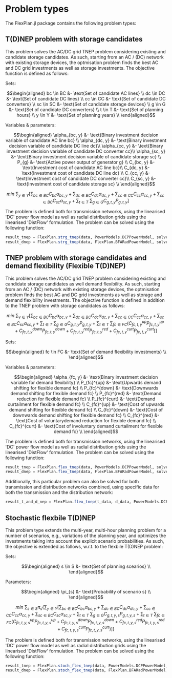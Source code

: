 # Problem types

The FlexPlan.jl package contains the following problem types:

## T(D)NEP problem with storage candidates

This problem solves the AC/DC grid TNEP problem considering existing and candidate storage candidates. As such, starting from an AC / (DC) network with existing storage devices, the optmisation problem finds the best AC and DC grid investments as well as storage investments. The objective function is defined as follows:

Sets:
```math
\begin{aligned}
bc \in BC &- \text{Set of candidate AC lines} \\
dc \in DC &- \text{Set of candidate DC lines}  \\
cc \in CC &- \text{Set of candidate DC converters}  \\
sc \in SC &- \text{Set of candidate storage devices}  \\
g \in G &- \text{Set of candidate DC converters}  \\
t \in T &- \text{Set of planning hours}  \\
y \in Y &- \text{Set of planning years}  \\
\end{aligned}
```
Variables & parameters:

```math
\begin{aligned}
\alpha_{bc, y} &- \text{Binary investment decision variable of candidate AC line bc} \\
\alpha_{dc, y} &- \text{Binary investment decision variable of candidate DC line dc}\\
\alpha_{cc, y} &- \text{Binary investment decision variable of candidate DC converter cc}\\
\alpha_{sc, y} &- \text{Binary investment decision variable of candidate storage sc} \\
P_{g} &- \text{Active power output of generator g} \\
C_{bc, y} &- \text{Investment cost of candidate AC line bc}\\
C_{dc, y} &- \text{Investment cost of candidate DC line dc} \\
C_{cc, y} &- \text{Investment cost of candidate DC converter cc}\\
C_{sc, y} &- \text{Investment cost of candidate storage sc} \\
\end{aligned}
```

```math
min~\sum_{y \in Y} \left[ \sum_{bc \in BC} C_{bc}\alpha_{bc, y} + \sum_{dc \in BC} C_{dc}\alpha_{dc, y} + \sum_{cc \in CC} C_{cc}\alpha_{cc, y} + \sum_{sc \in BC} C_{sc}\alpha_{sc, y} + \sum_{t \in T}~ \sum_{g \in G} C_{g,t,y}P_{g,t,y} \right]
```

The problem is defined both for transmission networks, using the linearised 'DC' power flow model as well as radial distribution grids using the linearised 'DistFlow' formulation. The problem can be solved using the following function:

```julia
result_tnep = FlexPlan.strg_tnep(data, PowerModels.DCPPowerModel, solver; setting)
result_dnep = FlexPlan.strg_tnep(data, FlexPlan.BFARadPowerModel, solver; setting)
```
## TNEP problem with storage candidates and demand flexibility (Flexible T(D)NEP)

This problem solves the AC/DC grid TNEP problem considering existing and candidate storage candidates as well demand flexibility. As such, starting from an AC / (DC) network with existing storage devices, the optmisation problem finds the best AC and DC grid investments as well as storage and demand flexibility investments. The objective function is defined in addition to the TNEP problem with storage candidates as follows:

```math
min~\sum_{y \in Y} \left[ \sum_{bc \in BC} C_{bc}\alpha_{bc, y} + \sum_{dc \in BC} C_{dc}\alpha_{dc, y} + \sum_{cc \in CC} C_{cc}\alpha_{cc, y} + \sum_{sc \in BC} C_{sc}\alpha_{sc, y} + \sum_{t \in T}~ \sum_{g \in G} C_{g,t,y}P_{g,t,y} + \sum_{t \in T}~ \sum_{fc \in FC} \left( C_{fc,t,y}^{up}P_{fc,t,y}^{up} + C_{fc,t,y}^{down}P_{fc,t,y}^{down} + C_{fc,t,y}^{red}P_{fc,t,y}^{red} + C_{fc,t,y}^{curt}P_{fc,t,y}^{curt} \right)\right]
```

Sets:
```math
\begin{aligned}
fc \in FC &- \text{Set of demand flexibility investments} \\
\end{aligned}
```
Variables & parameters:

```math
\begin{aligned}
\alpha_{fc, y} &- \text{Binary investment decision variable for demand flexibility} \\
P_{fc}^{up} &- \text{Upwards demand shifting for flexible demand fc} \\
P_{fc}^{down} &- \text{Downwards demand shifting for flexible demand fc} \\
P_{fc}^{red} &- \text{Demand reduction for flexible demand fc} \\
P_{fc}^{curt} &- \text{Demand curtailment for flexible demand fc} \\
C_{fc}^{up} &- \text{Cost of upwards demand shifting for flexible demand fc} \\
C_{fc}^{down} &- \text{Cost of downwards demand shifting for flexible demand fc} \\
C_{fc}^{red} &- \text{Cost of voluntarydemand  reduction for flexible demand fc} \\
C_{fc}^{curt} &- \text{Cost of involuntary demand curtailment for flexible demand fc} \\
\end{aligned}
```

The problem is defined both for transmission networks, using the linearised 'DC' power flow model as well as radial distribution grids using the linearised 'DistFlow' formulation. The problem can be solved using the following function:

```julia
result_tnep = FlexPlan.flex_tnep(data, PowerModels.DCPPowerModel, solver; setting)
result_dnep = FlexPlan.flex_tnep(data, FlexPlan.BFARadPowerModel, solver; setting)
```

Additionally, this particular problem can also be solved for both transmission and distribution networks combined, using specific data for both the transmission and the distribution network:

```julia
result_t_and_d_nep = FlexPlan.flex_tnep(t_data, d_data, PowerModels.DCPPowerModel, FlexPlan.BFARadPowerModel, solver; setting)
```

## Stochastic flexbile T(D)NEP

This problem type extends the multi-year, multi-hour planning problem for a number of scenarios, e.g., variations of the planning year, and optimizes the investments taking into account the explicit scenario probabilities. As such, the objective is extended as follows, w.r.t. to the flexbile T(D)NEP problem:

Sets:
```math
\begin{aligned}
s \in S &- \text{Set of planning scearios} \\
\end{aligned}
```

Parameters:

```math
\begin{aligned}
\pi_{s} &- \text{Probability of scenario s} \\
\end{aligned}
```

```math
min~\sum_{s \in S} \pi_{s} \left\{ \sum_{y \in Y} \left[ \sum_{bc \in BC} C_{bc}\alpha_{bc, y} + \sum_{dc \in BC} C_{dc}\alpha_{dc,y} + \sum_{cc \in CC} C_{cc}\alpha_{cc,y} + \sum_{sc \in BC} C_{sc}\alpha_{sc,y} + \sum_{t \in T}~ \sum_{g \in G} C_{g,t,y,s}P_{g,t,y,s} + \sum_{t \in T}~ \sum_{fc \in FC} \left( C_{fc,t,y,s}^{up}P_{fc,t,y,s}^{up} + C_{fc,t,y,s}^{down}P_{fc,t,y,s}^{down} + C_{fc,t,y,s}^{red}P_{fc,t,y,s}^{red} + C_{fc,t,y,s}^{curt}P_{fc,t,y,s}^{curt} \right)\right] \right\}
```
The problem is defined both for transmission networks, using the linearised 'DC' power flow model as well as radial distribution grids using the linearised 'DistFlow' formulation. The problem can be solved using the following function:

```julia
result_tnep = FlexPlan.stoch_flex_tnep(data, PowerModels.DCPPowerModel, solver; setting)
result_dnep = FlexPlan.stoch_flex_tnep(data, FlexPlan.BFARadPowerModel, solver; setting)
```
